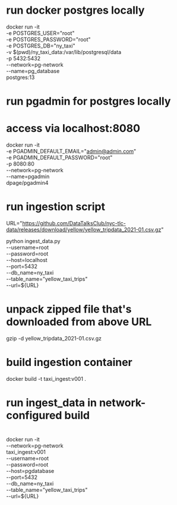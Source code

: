 # run docker postgres locally
docker run -it \
 -e POSTGRES_USER="root" \
 -e POSTGRES_PASSWORD="root" \
 -e POSTGRES_DB="ny_taxi" \
 -v $(pwd)/ny_taxi_data:/var/lib/postgresql/data \
 -p 5432:5432 \
 --network=pg-network \
 --name=pg_database \
 postgres:13

# run pgadmin for postgres locally
# access via localhost:8080

docker run -it \
   -e PGADMIN_DEFAULT_EMAIL="admin@admin.com" \
   -e PGADMIN_DEFAULT_PASSWORD="root" \
   -p 8080:80 \
   --network=pg-network \
   --name=pgadmin \
   dpage/pgadmin4


# run ingestion script
URL="https://github.com/DataTalksClub/nyc-tlc-data/releases/download/yellow/yellow_tripdata_2021-01.csv.gz"

python ingest_data.py \
  --username=root \
  --password=root \
  --host=localhost \
  --port=5432 \
  --db_name=ny_taxi \
  --table_name="yellow_taxi_trips" \
  --url=${URL}


# unpack zipped file that's downloaded from above URL
gzip -d yellow_tripdata_2021-01.csv.gz

# build ingestion container
docker build -t taxi_ingest:v001 .

# run ingest_data in network-configured build
#
docker run -it \
  --network=pg-network \
  taxi_ingest:v001 \
  --username=root \
  --password=root \
  --host=pgdatabase \
  --port=5432 \
  --db_name=ny_taxi \
  --table_name="yellow_taxi_trips" \
  --url=${URL}